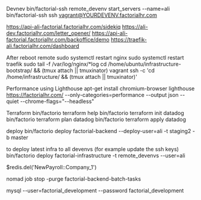 Devnev
bin/factorial-ssh remote_devenv start_servers --name=ali
bin/factorial-ssh ssh vagrant@YOURDEVENV.factorialhr.com

https://api-ali-factorial.factorialhr.com/sidekiq
https://ali-dev.factorialhr.com/letter_opener/
https://api-ali-factorial.factorialhr.com/backoffice/demo
https://traefik-ali.factorialhr.com/dashboard

After reboot remote
sudo systemctl restart nginx
sudo systemctl restart traefik
sudo tail -f /var/log/nginx/*log
cd /home/ubuntu/infrastructure-bootstrap/ && (tmux attach || tmuxinator)
vagrant ssh -c 'cd /home/infrastructure/ && (tmux attach || tmuxinator)'


Performance using Lighthouse
apt-get install chromium-browser
lighthouse https://factorialhr.com/ --only-categories=performance --output json --quiet --chrome-flags="--headless"

Terraform 
bin/factorio terraform help
bin/factorio terraform init datadog
bin/factorio terraform plan datadog
bin/factorio terraform apply datadog 


deploy
bin/factorio deploy factorial-backend --deploy-user=ali -t staging2 -b master

to deploy latest infra to all devenvs (for example update the ssh keys)
bin/factorio deploy factorial-infrastructure -t remote_devenvs --user=ali

$redis.del('NewPayroll::Company_1')

nomad job stop -purge  factorial-backend-batch-tasks

mysql --user=factorial_development --password factorial_development
